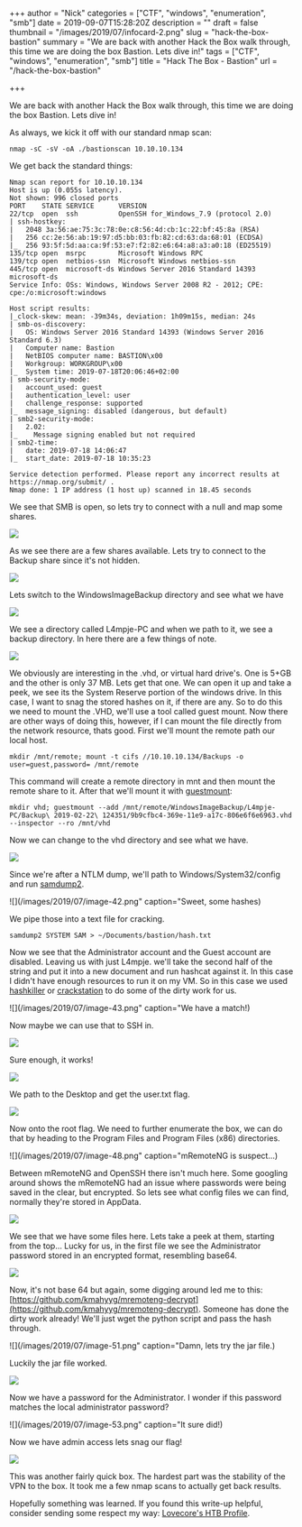 +++
author = "Nick"
categories = ["CTF", "windows", "enumeration", "smb"]
date = 2019-09-07T15:28:20Z
description = ""
draft = false
thumbnail = "/images/2019/07/infocard-2.png"
slug = "hack-the-box-bastion"
summary = "We are back with another Hack the Box walk through, this time we are doing the box Bastion. Lets dive in!"
tags = ["CTF", "windows", "enumeration", "smb"]
title = "Hack The Box - Bastion"
url = "/hack-the-box-bastion"
 

+++


We are back with another Hack the Box walk through, this time we are doing the box Bastion. Lets dive in!

As always, we kick it off with our standard nmap scan:

```
nmap -sC -sV -oA ./bastionscan 10.10.10.134
```

We get back the standard things:

```
Nmap scan report for 10.10.10.134
Host is up (0.055s latency).
Not shown: 996 closed ports
PORT    STATE SERVICE      VERSION
22/tcp  open  ssh          OpenSSH for_Windows_7.9 (protocol 2.0)
| ssh-hostkey: 
|   2048 3a:56:ae:75:3c:78:0e:c8:56:4d:cb:1c:22:bf:45:8a (RSA)
|   256 cc:2e:56:ab:19:97:d5:bb:03:fb:82:cd:63:da:68:01 (ECDSA)
|_  256 93:5f:5d:aa:ca:9f:53:e7:f2:82:e6:64:a8:a3:a0:18 (ED25519)
135/tcp open  msrpc        Microsoft Windows RPC
139/tcp open  netbios-ssn  Microsoft Windows netbios-ssn
445/tcp open  microsoft-ds Windows Server 2016 Standard 14393 microsoft-ds
Service Info: OSs: Windows, Windows Server 2008 R2 - 2012; CPE: cpe:/o:microsoft:windows

Host script results:
|_clock-skew: mean: -39m34s, deviation: 1h09m15s, median: 24s
| smb-os-discovery: 
|   OS: Windows Server 2016 Standard 14393 (Windows Server 2016 Standard 6.3)
|   Computer name: Bastion
|   NetBIOS computer name: BASTION\x00
|   Workgroup: WORKGROUP\x00
|_  System time: 2019-07-18T20:06:46+02:00
| smb-security-mode: 
|   account_used: guest
|   authentication_level: user
|   challenge_response: supported
|_  message_signing: disabled (dangerous, but default)
| smb2-security-mode: 
|   2.02: 
|_    Message signing enabled but not required
| smb2-time: 
|   date: 2019-07-18 14:06:47
|_  start_date: 2019-07-18 10:35:23

Service detection performed. Please report any incorrect results at https://nmap.org/submit/ .
Nmap done: 1 IP address (1 host up) scanned in 18.45 seconds

```

We see that SMB is open, so lets try to connect with a null and map some shares.

![](/images/2019/07/image-37.png)

As we see there are a few shares available. Lets try to connect to the Backup share since it's not hidden.

![](/images/2019/07/image-38.png)

Lets switch to the WindowsImageBackup directory and see what we have

![](/images/2019/07/image-39.png)

We see a directory called L4mpje-PC and when we path to it, we see a backup directory. In here there are a few things of note.

![](/images/2019/07/image-40.png)

We obviously are interesting in the .vhd, or virtual hard drive's. One is 5+GB and the other is only 37 MB. Lets get that one. We can open it up and take a peek, we see its the System Reserve portion of the windows drive. In this case, I want to snag the stored hashes on it, if there are any. So to do this we need to mount the .VHD, we'll use a tool called guest mount. Now there are other ways of doing this, however, if I can mount the file directly from the network resource, thats good. First we'll mount the remote path our local host.

```
mkdir /mnt/remote; mount -t cifs //10.10.10.134/Backups -o user=guest,password= /mnt/remote
```
This command will create a remote directory in mnt and then mount the remote share to it. After that we'll mount it with [guestmount](http://libguestfs.org/guestmount.1.html):
```
mkdir vhd; guestmount --add /mnt/remote/WindowsImageBackup/L4mpje-PC/Backup\ 2019-02-22\ 124351/9b9cfbc4-369e-11e9-a17c-806e6f6e6963.vhd --inspector --ro /mnt/vhd
```

Now we can change to the vhd directory and see what we have.

![](/images/2019/07/image-41.png)

Since we're after a NTLM dump, we'll path to Windows/System32/config and run [samdump2](https://linux.die.net/man/1/samdump2).

![](/images/2019/07/image-42.png" caption="Sweet, some hashes)

We pipe those into a text file for cracking.

```
samdump2 SYSTEM SAM > ~/Documents/bastion/hash.txt
```

Now we see that the Administrator account and the Guest account are disabled. Leaving us with just L4mpje. we'll take the second half of the string and put it into a new document and run hashcat against it. In this case I didn't have enough resources to run it on my VM. So in this case we used [hashkiller](https://hashkiller.co.uk/Cracker/NTLM) or [crackstation](https://crackstation.net/) to do some of the dirty work for us.

![](/images/2019/07/image-43.png" caption="We have a match!)

Now maybe we can use that to SSH in.

![](/images/2019/07/image-44.png)

Sure enough, it works!

![](/images/2019/07/image-45.png)

We path to the Desktop and get the user.txt flag.

![](/images/2019/07/image-47.png)

Now onto the root flag. We need to further enumerate the box, we can do that by heading to the Program Files and Program Files (x86) directories.

![](/images/2019/07/image-48.png" caption="mRemoteNG is suspect...)

Between mRemoteNG and OpenSSH there isn't much here. Some googling around shows the mRemoteNG had an issue where passwords were being saved in the clear, but encrypted. So lets see what config files we can find, normally they're stored in AppData.

![](/images/2019/07/image-49.png)

We see that we have some files here. Lets take a peek at them, starting from the top... Lucky for us, in the first file we see the Administrator password stored in an encrypted format, resembling base64.

![](/images/2019/07/image-50.png)

Now, it's not base 64 but again, some digging around led me to this: [https://github.com/kmahyyg/mremoteng-decrypt](https://github.com/kmahyyg/mremoteng-decrypt). Someone has done the dirty work already! We'll just wget the python script and pass the hash through.

![](/images/2019/07/image-51.png" caption="Damn, lets try the jar file.)

Luckily the jar file worked.

![](/images/2019/07/image-52.png)

Now we have a password for the Administrator. I wonder if this password matches the local administrator password?

![](/images/2019/07/image-53.png" caption="It sure did!)

Now we have admin access lets snag our flag!

![](/images/2019/07/image-54.png)

This was another fairly quick box. The hardest part was the stability of the VPN to the box. It took me a few nmap scans to actually get back results.

Hopefully something was learned. If you found this write-up helpful, consider sending some respect my way: [Lovecore's HTB Profile](https://www.hackthebox.eu/home/users/profile/95635).

